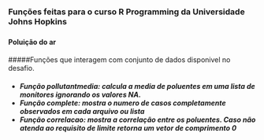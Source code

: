 ### Funções feitas para o curso R Programming da Universidade Johns Hopkins <h3>

#### Poluição do ar <h4>
#####Funções que interagem com conjunto de dados disponivel no desafio. <h5>
 * **Função pollutantmedia**: calcula a media de poluentes em uma lista de monitores ignorando os valores NA.
 * **Função complete**: mostra o numero de casos completamente observados em cada arquivo ou lista
 * **Função correlacao**: mostra a correlação entre os poluentes. Caso não atenda ao requisito de limite retorna um vetor de comprimento 0
